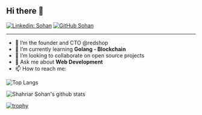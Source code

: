 
## Hi there 👋


[![Linkedin: Sohan](https://img.shields.io/badge/-Sohan-blue?style=flat-square&logo=Linkedin&logoColor=white&link=https://www.linkedin.com/in/sohan-dev/)](https://www.linkedin.com/in/sohan-dev/)
[![GitHub Sohan](https://img.shields.io/github/followers/shahriarsohan?label=follow&style=social)](https://github.com/shahriarsohan)

---

- 🔭 I’m the founder and CTO @redshop
- 🌱 I’m currently learning **Golang - Blockchain**
- 👯 I’m looking to collaborate on open source projects
- 💬 Ask me about **Web Development**
- 📫 How to reach me:

![Top Langs](https://github-readme-stats.vercel.app/api/top-langs/?username=shahriarsohan&layout=compact&theme=dark&hide_border=true)

![Shahriar Sohan's github stats](https://github-readme-stats.vercel.app/api?username=shahriarsohan&show_icons=true&hide_border=true&theme=dark)

[![trophy](https://github-profile-trophy.vercel.app/?username=shahriarsohan)](https://github.com/shahriarsohan/github-profile-trophy)
